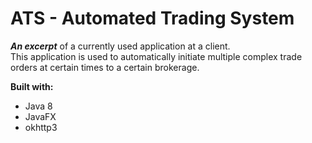 # ATS - Automated Trading System
**_An excerpt_** of a currently used application at a client.  
This application is used to automatically initiate multiple complex trade orders at certain times to a certain brokerage.  
  
  **Built with:** 
 - Java 8
 - JavaFX
 - okhttp3
